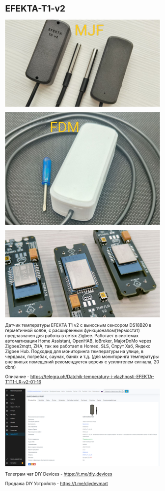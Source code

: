 # EFEKTA-T1-v2
![EFEKTA T1 v2 Temperature sensor](https://raw.githubusercontent.com/smartboxchannel/EFEKTA-T1-v2/main/Images/photo_2024-01-16_21-32-37.jpg) 

![EFEKTA T1 v2 Temperature sensor](https://raw.githubusercontent.com/smartboxchannel/EFEKTA-T1-v2/main/Images/photo_2024-01-16_21-32-42.jpg) 

![EFEKTA T1 v2 Temperature sensor](https://raw.githubusercontent.com/smartboxchannel/EFEKTA-T1-v2/main/Images/photo_2024-01-16_21-24-55.jpg) 

Датчик температуры EFEKTA T1 v2 c выносным сенсором DS18B20 в герметичной колбе, с расширенным функционалом(термостат) предназначен для работы в сетях Zigbee. Работает в системах автоматизации Home Assistant, OpenHAB, ioBroker, MajorDoMo через Zigbee2mqtt, ZHA, так же работает в Homed, SLS, Спрут Хаб, Яндекс Zigbee Hub. Подходид для мониторинга температуры на улице, в чердаках, погребах, саунах, банях и т.д.  (для мониторинга температуры вне жилых помещений рекомендуется версия с усилителем сигнала, 20 dbm)

Описание - https://telegra.ph/Datchik-temperatury-i-vlazhnosti-EFEKTA-T1T1-LR-v2-01-16

![EFEKTA T1 v2 Temperature sensor](https://raw.githubusercontent.com/smartboxchannel/EFEKTA-T1-v2/main/Images/7608fbfc9937e00c3af5b.png) 

Телеграм чат DIY Devices - https://t.me/diy_devices

Продажа DIY Устройств - https://t.me/diydevmart
